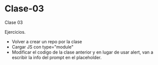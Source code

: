 # Clase-03
Clase 03 

Ejercicios.

* Volver a crear un repo por la clase
* Cargar JS con type="module"
* Modificar el codigo de la clase anterior y en lugar de usar alert,
van a escribir la info del prompt en el placeholder.